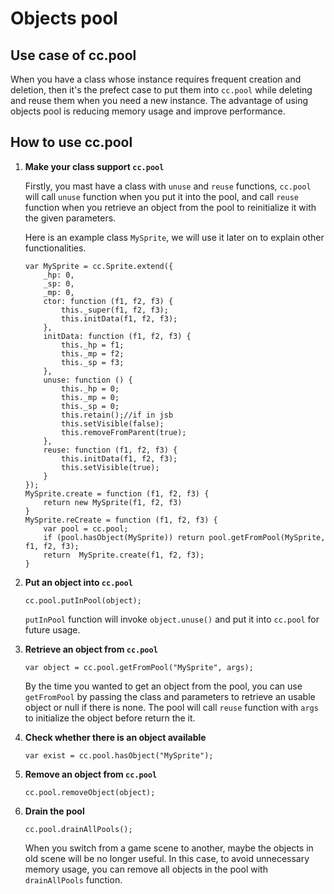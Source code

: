 Objects pool
=====

## Use case of cc.pool

When you have a class whose instance requires frequent creation and deletion, then it's the prefect case to put them into `cc.pool` while deleting and reuse them when you need a new instance. The advantage of using objects pool is reducing memory usage and improve performance.
 
## How to use cc.pool
 
1. **Make your class support `cc.pool`**

    Firstly, you mast have a class with `unuse` and `reuse` functions, `cc.pool` will call `unuse` function when you put it into the pool, and call `reuse` function when you retrieve an object from the pool to reinitialize it with the given parameters.

    Here is an example class `MySprite`, we will use it later on to explain other functionalities.

    ```
	var MySprite = cc.Sprite.extend({
		_hp: 0,
		_sp: 0,
		_mp: 0,
		ctor: function (f1, f2, f3) {
    		this._super(f1, f2, f3);
    		this.initData(f1, f2, f3);
		},
		initData: function (f1, f2, f3) {
    		this._hp = f1;
    		this._mp = f2;
    		this._sp = f3;
		},
		unuse: function () {
    		this._hp = 0;
    		this._mp = 0;
    		this._sp = 0;
    		this.retain();//if in jsb
    		this.setVisible(false);
    		this.removeFromParent(true);
		},
		reuse: function (f1, f2, f3) {
    		this.initData(f1, f2, f3);
    		this.setVisible(true);
		}
	});	
    MySprite.create = function (f1, f2, f3) {
        return new MySprite(f1, f2, f3)
    }
    MySprite.reCreate = function (f1, f2, f3) {
        var pool = cc.pool;
        if (pool.hasObject(MySprite)) return pool.getFromPool(MySprite, f1, f2, f3);
        return  MySprite.create(f1, f2, f3);
    }
    ```

2. **Put an object into `cc.pool`**

    ```
    cc.pool.putInPool(object);
    ```

    `putInPool` function will invoke `object.unuse()` and put it into `cc.pool` for future usage.

3. **Retrieve an object from `cc.pool`**

    ```
    var object = cc.pool.getFromPool("MySprite", args);
    ```

    By the time you wanted to get an object from the pool, you can use `getFromPool` by passing the class and parameters to retrieve an usable object or null if there is none. The pool will call `reuse` function with `args` to initialize the object before return the it.

4. **Check whether there is an object available**

    ```
    var exist = cc.pool.hasObject("MySprite");
    ```

5. **Remove an object from `cc.pool`**

    ```
    cc.pool.removeObject(object);
    ```

6. **Drain the pool**

    ```
    cc.pool.drainAllPools();
    ```
    
    When you switch from a game scene to another, maybe the objects in old scene will be no longer useful. In this case, to avoid unnecessary memory usage, you can remove all objects in the pool with `drainAllPools` function.